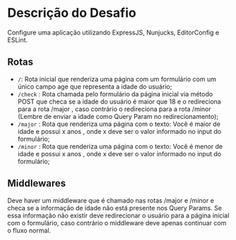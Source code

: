 # Descrição do Desafio
Configure uma aplicação utilizando ExpressJS, Nunjucks, EditorConfig e ESLint.

## Rotas
* `/`: Rota inicial que renderiza uma página com um formulário com um único campo age que representa a idade do usuário;
* `/check` : Rota chamada pelo formulário da página inicial via método POST que checa se a idade do usuário é maior que 18 e o redireciona para a rota /major , caso contrário o redireciona para a rota /minor (Lembre de enviar a idade como Query Param no redirecionamento);
* `/major` : Rota que renderiza uma página com o texto: Você é maior de idade e possui x anos , onde x deve ser o valor informado no input do formulário;
* `/minor` : Rota que renderiza uma página com o texto: Você é menor de idade e possui x anos , onde x deve ser o valor informado no input do formulário;

## Middlewares
Deve haver um middleware que é chamado nas rotas /major e /minor e checa se a informação de idade não está presente nos Query Params. Se essa informação não existir deve redirecionar o usuário para a página inicial com o formulário, caso contrário o middleware deve apenas continuar com o fluxo normal.
